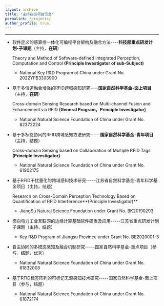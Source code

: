 ```yaml
---
layout: archive
title: "主持在研项目信息"
permalink: /projects/
author_profile: true,
---
```


---
- 软件定义的感算控一体化可编程平台架构及融合方法----**科技部重点研发计划-子课题**（主持，**在研**）
  
  Theory and Method of Software-defined Integrated Perception, Computation and Control **(Principle Investigator of sub-Subject)**
  
  - National Key R&D Program of China under Grant No. 2022YFB3303900
  
-  基于多信道融合增强的RFID跨域感知研究----**国家自然科学基金-面上项目**（主持，**在研**）
	
	Cross-domain Sensing Research based on Multi-channel Fusion and Enhancement via RFID **(General Program，Principle Investigator)**
	
	- National Natural Science Foundation of China under Grant No. 62372224
	
- 基于多标签协同的RFID跨域感知方法研究-----**国家自然科学基金-青年项目**（主持，结题）
	
	Cross-domain Sensing based on Collaboration of Multiple RFID Tags **(Principle Investigator)**
	
	- National Natural Science Foundation of China under Grant No. 61902175 
	
- 基于RFID干扰量化的跨域感知技术研究-----江苏省自然科学基金-青年科学基金项目（主持，结题）
  
  Research on Cross-Domain Perception Technology Based on Quantification of RFID Interference**(Principle Investigator)**
  
  - JiangSu Natural Science Foundation under Grant No. BK20190293
  
- 面向电力工业互联网的边缘计算基础软件研发及应用-----江苏省重点研发计划子课题（主持，结题）
  - Key R&D Program of Jiangsu Province under Grant No. BE2020001-3

- 自主协同的多模态感知及融合机制研究-----国家自然科学基金-重点项目（参与，结题，优秀）
  - National Natural Science Foundation of China under Grant No. 61832008

- 基于RFID标签阵列的可标记无源感知技术研究-----国家自然科学基金-面上项目（参与，结题）
  - National Natural Science Foundation of China under Grant No. 61872174





